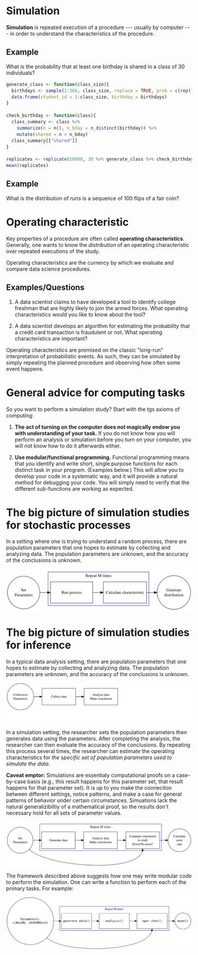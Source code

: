 <!-- <style> -->
<!-- blockquote { -->
<!-- background-color: #a6bddb50; -->
<!-- font-family: "helvetica"; -->
<!-- font-size:110%; -->
<!-- } -->
<!-- blockquote li{ -->
<!-- padding-bottom:10px; -->
<!-- } -->
<!-- svg { -->
<!-- width:none; -->
<!-- height:none; -->
<!-- } -->
<!-- </style> -->
Simulation
==========

**Simulation** is repeated execution of a procedure --- usually by computer --- in order to understand the characteristics of the procedure.

Example
-------

What is the probability that at least one birthday is shared in a class of 30 individuals?

``` r
generate_class <- function(class_size){
  birthdays <- sample(1:366, class_size, replace = TRUE, prob = c(rep(1,365), .25))
  data.frame(student_id = 1:class_size, birthday = birthdays)
}

check_birthday <- function(class){
  class_summary <- class %>% 
    summarize(n = n(), n_bday = n_distinct(birthday)) %>% 
    mutate(shared = n > n_bday)
  class_summary[["shared"]]
}

replicates <- replicate(10000, 30 %>% generate_class %>% check_birthday)
mean(replicates)
```

Example
-------

What is the distribution of *runs* is a sequence of 100 flips of a fair coin?

Operating characteristic
========================

Key properties of a procedure are often called **operating characteristics**. Generally, one wants to know the *distribution* of an operating characteristic over repeated executions of the study.

Operating characteristics are the currency by which we evaluate and compare data science procedures.

Examples/Questions
------------------

1.  A data scientist claims to have developed a tool to identify college freshman that are highly likely to join the armed forces. What operating characteristics would you like to know about the tool?

2.  A data scientist develops an algorithm for estimating the probability that a credit card transaction is fraudulent or not. What operating characteristics are important?

Operating characteristics are premised on the classic "long-run" interpretation of probabilistic events. As such, they can be simulated by simply repeating the planned procedure and observing how often some event happens.

General advice for computing tasks
==================================

So you want to perform a simulation study? Start with the tgs axioms of computing:

1.  **The act of turning on the computer does not magically endow you with understanding of your task.** If you do not know how you will perform an analysis or simulation before you turn on your computer, you will not know how to do it afterwards either.

2.  **Use modular/functional programming.** Functional programming means that you identify and write short, single purpose functions for each distinct task in your program. (Examples below.) This will allow you to develop your code in a systematic way, and it will provide a natural method for debugging your code. You will simply need to verify that the different sub-functions are working as expected.

The big picture of simulation studies for stochastic processes
==============================================================

In a setting where one is trying to understand a random process, there are population parameters that one hopes to estimate by collecting and analyzing data. The population parameters are unknown, and the accuracy of the conclusions is unknown.

![](./assets/b2.svg)

The big picture of simulation studies for inference
===================================================

In a typical data analysis setting, there are population parameters that one hopes to estimate by collecting and analyzing data. The population parameters are unknown, and the accuracy of the conclusions is unknown.

![](./assets/a.svg)

In a simulation setting, the researcher sets the population parameters then generates data using the parameters. After completing the analysis, the researcher can then evaluate the accuracy of the conclusions. By repeating this process several times, the researcher can estimate the operating characteristics for *the specific set of population parameters used to simulate the data*.

**Caveat emptor:** Simulations are essentialy computational proofs on a case-by-case basis (e.g., this result happens for this parameter set, that result happens for that parameter set). It is up to you make the conneciton between different settings, notice patterns, and make a case for general patterns of behavior under certain circumstances. Simuations lack the natural generalizibiltiy of a mathematical proof, so the results don't necessary hold for all sets of parameter values.

![](./assets/b.svg)

The framework described above suggests how one may write modular code to perform the simulation. One can write a function to perform each of the primary tasks. For example:

![](./assets/c.svg)

